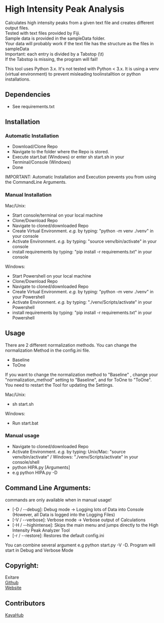# High Intensity Peak Analysis


Calculates high intensity peaks from a given text file and creates  different output files.  
Tested with text files provided by Fiji.  
Sample data is provided in the sampleData folder.  
Your data will probably work if the text file has the structure as the files in sampleData  
Important: each entry is divided by a Tabstop (\t)  
If the Tabstop is missing, the program will fail!

This tool uses Python 3.x. It's not tested with Python < 3.x. It is using a venv (virtual environment) to prevent misleading toolinstalltion or python installations.


## Dependencies

- See requirements.txt

## Installation

### Automatic Installation


- Download/Clone Repo
- Navigate to the folder where the Repo is stored.
- Execute start.bat (Windows) or enter sh start.sh in your Terminal/Console (Windows)
- Done

IMPORTANT: Automatic Installation and Execution prevents you from using the CommandLine Arguments.


### Manual Installation

Mac/Unix:

- Start console/terminal on your local machine 
- Clone/Download Repo 
- Navigate to cloned/downloaded Repo
- Create Virtual Environment. *e.g.* by typing: "python -m venv ./venv" in your console
- Activate Environment. *e.g.* by typing: "source venv/bin/activate" in your console
- install requirements by typing: "pip install -r requirements.txt" in your console


Windows:
- Start Powershell on your local machine 
- Clone/Download Repo 
- Navigate to cloned/downloaded Repo
- Create Virtual Environment. *e.g.* by typing: "python -m venv ./venv" in your Powershell
- Activate Environment. *e.g.* by typing: "./venv/Scripts/activate" in your Powershell
- install requirements by typing: "pip install -r requirements.txt" in your Powershell

## Usage

There are 2 different normalization methods. You can change the normalization Method in the config.ini file.
- Baseline
- ToOne

If you want to change the normalization method to "Baseline" , change your "normalization_method" setting to "Baseline", and for ToOne to "ToOne".
You need to restart the Tool for updating the Settings.


Mac/Unix:

- sh start.sh

Windows:

- Run start.bat

### Manual usage

- Navigate to cloned/downloaded Repo
- Activate Environment. *e.g.* by typing: Unix/Mac: "source venv/bin/activate" / Windows: "./venv/Scripts/activate" in your console/shell
- python HIPA.py [Arguments] 
- e.g python HIPA.py -D



## Command Line Arguments:

commands are only available when in manual usage!
- [-D / --debug]: Debug mode -> Logging lots of Data into Console (However, all Data is logged into the Logging Files)
- [-V / --verbose]: Verbose mode -> Verbose output of Calculations  
- [-H / --highintense]: Skips the main menu and jumps directly to the High Intensity Peak Analyzer Tool
- [-r / --restore]: Restores the default config.ini

You can combine several argument e.g 
python start.py -V -D. Program will start in Debug and Verbose Mode




## Copyright:
  Exitare  
  [Github](https://github.com/Exitare)  
  [Website](https://exitare.de)

  

## Contributors
  [KayaHub](https://github.com/KayaHub)  

